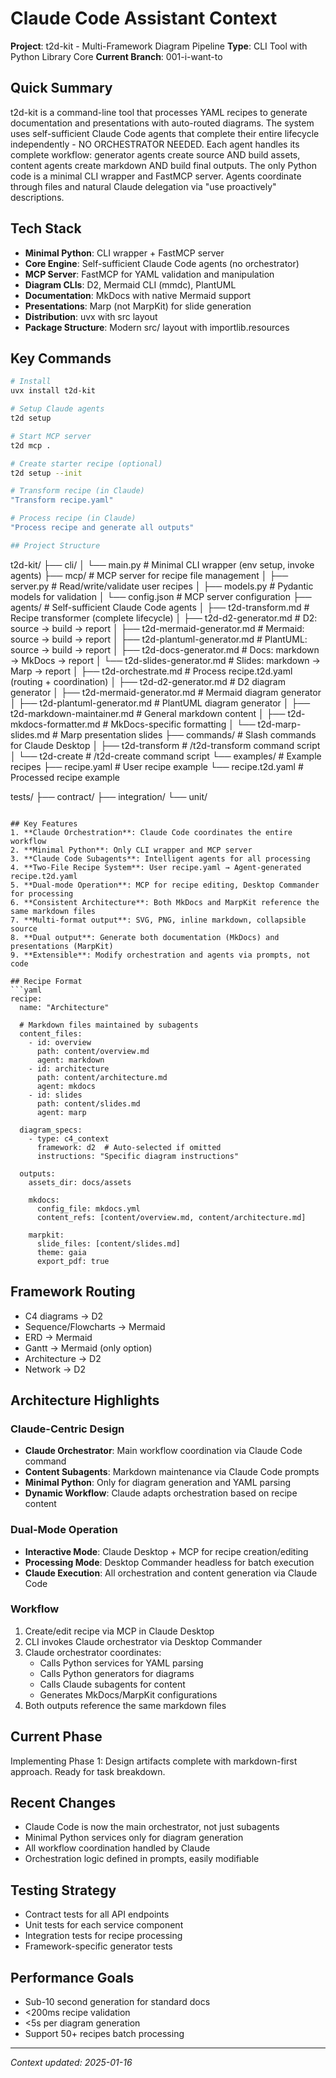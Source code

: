 # Claude Code Assistant Context

**Project**: t2d-kit - Multi-Framework Diagram Pipeline
**Type**: CLI Tool with Python Library Core
**Current Branch**: 001-i-want-to

## Quick Summary
t2d-kit is a command-line tool that processes YAML recipes to generate documentation and presentations with auto-routed diagrams. The system uses self-sufficient Claude Code agents that complete their entire lifecycle independently - NO ORCHESTRATOR NEEDED. Each agent handles its complete workflow: generator agents create source AND build assets, content agents create markdown AND build final outputs. The only Python code is a minimal CLI wrapper and FastMCP server. Agents coordinate through files and natural Claude delegation via "use proactively" descriptions.

## Tech Stack
- **Minimal Python**: CLI wrapper + FastMCP server
- **Core Engine**: Self-sufficient Claude Code agents (no orchestrator)
- **MCP Server**: FastMCP for YAML validation and manipulation
- **Diagram CLIs**: D2, Mermaid CLI (mmdc), PlantUML
- **Documentation**: MkDocs with native Mermaid support
- **Presentations**: Marp (not MarpKit) for slide generation
- **Distribution**: uvx with src layout
- **Package Structure**: Modern src/ layout with importlib.resources

## Key Commands
```bash
# Install
uvx install t2d-kit

# Setup Claude agents
t2d setup

# Start MCP server
t2d mcp .

# Create starter recipe (optional)
t2d setup --init

# Transform recipe (in Claude)
"Transform recipe.yaml"

# Process recipe (in Claude)
"Process recipe and generate all outputs"

## Project Structure
```
t2d-kit/
├── cli/
│   └── main.py          # Minimal CLI wrapper (env setup, invoke agents)
├── mcp/                 # MCP server for recipe file management
│   ├── server.py        # Read/write/validate user recipes
│   ├── models.py        # Pydantic models for validation
│   └── config.json      # MCP server configuration
├── agents/              # Self-sufficient Claude Code agents
│   ├── t2d-transform.md        # Recipe transformer (complete lifecycle)
│   ├── t2d-d2-generator.md     # D2: source → build → report
│   ├── t2d-mermaid-generator.md # Mermaid: source → build → report
│   ├── t2d-plantuml-generator.md # PlantUML: source → build → report
│   ├── t2d-docs-generator.md   # Docs: markdown → MkDocs → report
│   └── t2d-slides-generator.md # Slides: markdown → Marp → report
│   ├── t2d-orchestrate.md      # Process recipe.t2d.yaml (routing + coordination)
│   ├── t2d-d2-generator.md     # D2 diagram generator
│   ├── t2d-mermaid-generator.md # Mermaid diagram generator
│   ├── t2d-plantuml-generator.md # PlantUML diagram generator
│   ├── t2d-markdown-maintainer.md # General markdown content
│   ├── t2d-mkdocs-formatter.md # MkDocs-specific formatting
│   └── t2d-marp-slides.md      # Marp presentation slides
├── commands/            # Slash commands for Claude Desktop
│   ├── t2d-transform    # /t2d-transform command script
│   └── t2d-create       # /t2d-create command script
└── examples/            # Example recipes
    ├── recipe.yaml      # User recipe example
    └── recipe.t2d.yaml  # Processed recipe example

tests/
├── contract/
├── integration/
└── unit/
```

## Key Features
1. **Claude Orchestration**: Claude Code coordinates the entire workflow
2. **Minimal Python**: Only CLI wrapper and MCP server
3. **Claude Code Subagents**: Intelligent agents for all processing
4. **Two-File Recipe System**: User recipe.yaml → Agent-generated recipe.t2d.yaml
5. **Dual-mode Operation**: MCP for recipe editing, Desktop Commander for processing
6. **Consistent Architecture**: Both MkDocs and MarpKit reference the same markdown files
7. **Multi-format output**: SVG, PNG, inline markdown, collapsible source
8. **Dual output**: Generate both documentation (MkDocs) and presentations (MarpKit)
9. **Extensible**: Modify orchestration and agents via prompts, not code

## Recipe Format
```yaml
recipe:
  name: "Architecture"

  # Markdown files maintained by subagents
  content_files:
    - id: overview
      path: content/overview.md
      agent: markdown
    - id: architecture
      path: content/architecture.md
      agent: mkdocs
    - id: slides
      path: content/slides.md
      agent: marp

  diagram_specs:
    - type: c4_context
      framework: d2  # Auto-selected if omitted
      instructions: "Specific diagram instructions"

  outputs:
    assets_dir: docs/assets

    mkdocs:
      config_file: mkdocs.yml
      content_refs: [content/overview.md, content/architecture.md]

    marpkit:
      slide_files: [content/slides.md]
      theme: gaia
      export_pdf: true
```

## Framework Routing
- C4 diagrams → D2
- Sequence/Flowcharts → Mermaid
- ERD → Mermaid
- Gantt → Mermaid (only option)
- Architecture → D2
- Network → D2

## Architecture Highlights

### Claude-Centric Design
- **Claude Orchestrator**: Main workflow coordination via Claude Code command
- **Content Subagents**: Markdown maintenance via Claude Code prompts
- **Minimal Python**: Only for diagram generation and YAML parsing
- **Dynamic Workflow**: Claude adapts orchestration based on recipe content

### Dual-Mode Operation
- **Interactive Mode**: Claude Desktop + MCP for recipe creation/editing
- **Processing Mode**: Desktop Commander headless for batch execution
- **Claude Execution**: All orchestration and content generation via Claude Code

### Workflow
1. Create/edit recipe via MCP in Claude Desktop
2. CLI invokes Claude orchestrator via Desktop Commander
3. Claude orchestrator coordinates:
   - Calls Python services for YAML parsing
   - Calls Python generators for diagrams
   - Calls Claude subagents for content
   - Generates MkDocs/MarpKit configurations
4. Both outputs reference the same markdown files

## Current Phase
Implementing Phase 1: Design artifacts complete with markdown-first approach. Ready for task breakdown.

## Recent Changes
- Claude Code is now the main orchestrator, not just subagents
- Minimal Python services only for diagram generation
- All workflow coordination handled by Claude
- Orchestration logic defined in prompts, easily modifiable

## Testing Strategy
- Contract tests for all API endpoints
- Unit tests for each service component
- Integration tests for recipe processing
- Framework-specific generator tests

## Performance Goals
- Sub-10 second generation for standard docs
- <200ms recipe validation
- <5s per diagram generation
- Support 50+ recipes batch processing

---
*Context updated: 2025-01-16*
